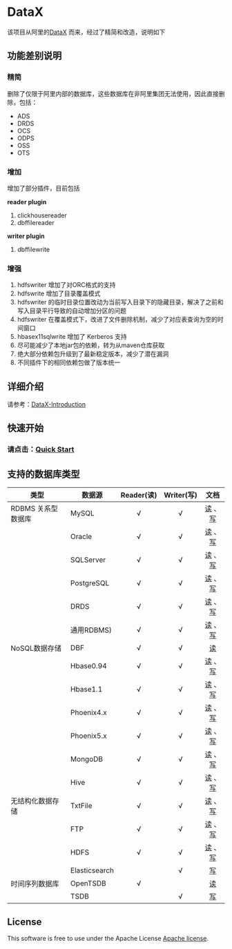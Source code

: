 # DataX

该项目从阿里的[DataX](https://github.com/alibaba/datax) 而来，经过了精简和改造，说明如下
 
## 功能差别说明

### 精简

删除了仅限于阿里内部的数据库，这些数据库在非阿里集团无法使用，因此直接删除，包括：

 - ADS
 - DRDS
 - OCS
 - ODPS
 - OSS
 - OTS

### 增加

增加了部分插件，目前包括

**reader plugin**

1. clickhousereader
2. dbffilereader

**writer plugin**

1. dbffilewrite

### 增强

1. hdfswriter 增加了对ORC格式的支持
2. hdfswrite 增加了目录覆盖模式
3. hdfswriter 的临时目录位置改动为当前写入目录下的隐藏目录，解决了之前和写入目录平行导致的自动增加分区的问题
4. hdfswriter 在覆盖模式下，改进了文件删除机制，减少了对应表查询为空的时间窗口
5. hbasex11sqlwrite  增加了 Kerberos 支持
6. 尽可能减少了本地jar包的依赖，转为从maven仓库获取
7. 绝大部分依赖包升级到了最新稳定版本，减少了潜在漏洞
8. 不同插件下的相同依赖包做了版本统一

## 详细介绍

请参考：[DataX-Introduction](docs/introduction.md)

## 快速开始

### 请点击：[Quick Start](docs/userGuid.md)

## 支持的数据库类型

| 类型              | 数据源      | Reader(读) | Writer(写) |文档|
| ------------------| ---------- | :-------: | :-------: |:-------: |
| RDBMS 关系型数据库 | MySQL      |     √     |     √     |[读](/docs/mysqlreader.md) 、[写](/docs/mysqlwriter.md)|
|                   | Oracle     |     √     |     √     |[读](/docs/oraclereader.md) 、[写](/docs/oraclewriter.md)|
|                   | SQLServer  |     √     |     √     |[读](/docs/sqlserverreader.md) 、[写](/docs/sqlserverwriter.md)|
|                   | PostgreSQL |     √     |     √     |[读](/docs/postgresqlreader.md) 、[写](/docs/postgresqlwriter.md)|
|                   | DRDS       |     √     |     √     |[读](/docs/drdsreader.md) 、[写](/docs/drdswriter.md)|
|                   | 通用RDBMS)  |     √     |    √     |[读](/docs/rdbmsreader.md) 、[写](/docs/rdbmswriter.md)|
| NoSQL数据存储      | DBF        |     √     |     √    |[读](/docs/dbffilereader.md) | [写](/docs/dbffilewriter.md) |  
|                   | Hbase0.94  |     √     |     √     |[读](/docs/hbase094xreader.md) 、[写](/docs/hbase094xwriter.md)|
|                   | Hbase1.1   |     √     |     √     |[读](/docs/hbase11xreader.md) 、[写](/docs/hbase11xwriter.md)|
|                   | Phoenix4.x |     √     |     √     |[读](/docs/hbase11xsqlreader.md) 、[写](/docs/hbase11xsqlwriter.md)|
|                   | Phoenix5.x |     √     |     √     |[读](/docs/hbase20xsqlreader.md) 、[写](/docs/hbase20xsqlwriter.md)|
|                   | MongoDB    |     √     |     √     |[读](/docs/mongoreader.md) 、[写](/docs/mongowriter.md)|
|                   | Hive       |     √     |     √     |[读](/docs/hdfsreader.md) 、[写](/docs/hdfswriter.md)|
| 无结构化数据存储    | TxtFile    |     √     |     √     |[读](/docs/txtfilereader.md) 、[写](/docs/txtfilewriter.md)|
|                   | FTP        |     √     |     √     |[读](/docs/ftpreader.md) 、[写](/docs/ftpwriter.md)|
|                   | HDFS       |     √     |     √     |[读](/docs/hdfsreader.md) 、[写](/docs/hdfswriter.md)|
|                   | Elasticsearch|         |     √     |[写](/docs/elasticsearchwriter.md)|
| 时间序列数据库      | OpenTSDB  |     √      |           |[读](/docs/opentsdbreader.md)|
|                    | TSDB     |            |     √     |[写](/docs/tsdbhttpwriter.md)|

## License

This software is free to use under the Apache License [Apache license](/license.txt).
